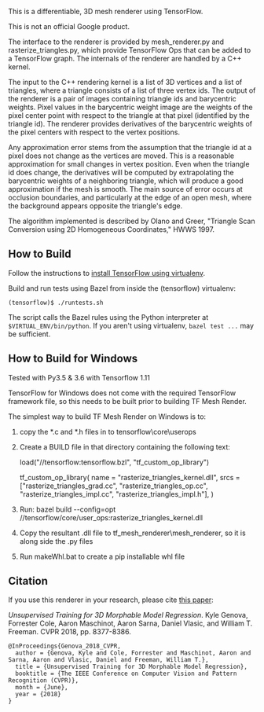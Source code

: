 This is a differentiable, 3D mesh renderer using TensorFlow.

This is not an official Google product.

The interface to the renderer is provided by mesh_renderer.py and
rasterize_triangles.py, which provide TensorFlow Ops that can be added to a
TensorFlow graph. The internals of the renderer are handled by a C++ kernel.

The input to the C++ rendering kernel is a list of 3D vertices and a list of
triangles, where a triangle consists of a list of three vertex ids. The
output of the renderer is a pair of images containing triangle ids and
barycentric weights. Pixel values in the barycentric weight image are the
weights of the pixel center point with respect to the triangle at that pixel
(identified by the triangle id). The renderer provides derivatives of the
barycentric weights of the pixel centers with respect to the vertex
positions.

Any approximation error stems from the assumption that the triangle id at a
pixel does not change as the vertices are moved. This is a reasonable
approximation for small changes in vertex position. Even when the triangle id
does change, the derivatives will be computed by extrapolating the barycentric
weights of a neighboring triangle, which will produce a good approximation if
the mesh is smooth. The main source of error occurs at occlusion boundaries, and
particularly at the edge of an open mesh, where the background appears opposite
the triangle's edge.

The algorithm implemented is described by Olano and Greer, "Triangle Scan
Conversion using 2D Homogeneous Coordinates," HWWS 1997.

How to Build
------------

Follow the instructions to [install TensorFlow using virtualenv](https://www.tensorflow.org/install/install_linux#installing_with_virtualenv).

Build and run tests using Bazel from inside the (tensorflow) virtualenv:

`(tensorflow)$ ./runtests.sh`

The script calls the Bazel rules using the Python interpreter at
`$VIRTUAL_ENV/bin/python`. If you aren't using virtualenv, `bazel test ...` may
be sufficient.

How to Build for Windows
------------
Tested with Py3.5 & 3.6 with Tensorflow 1.11

TensorFlow for Windows does not come with the required TensorFlow framework file, so this needs to be built prior to building TF Mesh Render.

The simplest way to build TF Mesh Render on Windows is to:
  1. copy the *.c and *.h files in to tensorflow\core\userops
  2. Create a BUILD file in that directory containing the following text:
      
      load("//tensorflow:tensorflow.bzl", "tf_custom_op_library")
 
      tf_custom_op_library(
        name = "rasterize_triangles_kernel.dll",
        srcs = ["rasterize_triangles_grad.cc",
            "rasterize_triangles_op.cc",
            "rasterize_triangles_impl.cc",
            "rasterize_triangles_impl.h"],
      )

  3. Run: bazel build --config=opt //tensorflow/core/user_ops:rasterize_triangles_kernel.dll
  4. Copy the resultant .dll file to tf_mesh_renderer\mesh_renderer, so it is along side the .py files
  5. Run makeWhl.bat to create a pip installable whl file

Citation
--------

If you use this renderer in your research, please cite [this paper](http://openaccess.thecvf.com/content_cvpr_2018/html/Genova_Unsupervised_Training_for_CVPR_2018_paper.html "CVF Version"):

*Unsupervised Training for 3D Morphable Model Regression*. Kyle Genova, Forrester Cole, Aaron Maschinot, Aaron Sarna, Daniel Vlasic, and William T. Freeman. CVPR 2018, pp. 8377-8386.

```
@InProceedings{Genova_2018_CVPR,
  author = {Genova, Kyle and Cole, Forrester and Maschinot, Aaron and Sarna, Aaron and Vlasic, Daniel and Freeman, William T.},
  title = {Unsupervised Training for 3D Morphable Model Regression},
  booktitle = {The IEEE Conference on Computer Vision and Pattern Recognition (CVPR)},
  month = {June},
  year = {2018}
}
```
